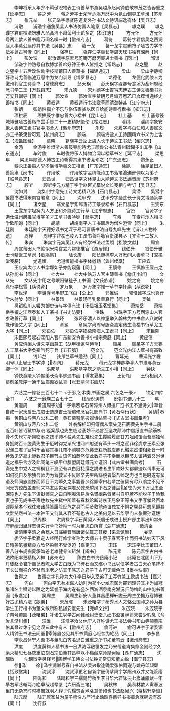 <!-- { "loadSidebar": true } -->
　　李坤将乐人年少不羁傲睨物表工诗善草书游吴越燕赵间钟伯敬林茂之皆器重之【延平志】
　　蒋之芳
　　蒋之芳字士荣号适庵万厯中为昆山训导工草隶【苏州志】
　　张元举
　　张元举字懋贤陈道复外孙书法文待诏端逸有体【吴县志】
　　浦融
　　浦融字通詹吴县人书法仿晋人笔意【吴县志】
　　璩之璞
　　璩之璞字君瑕楷法妍雅人品髙洁不趋荣利士论多之【松江志】
　　方元怀
　　方元怀号两江歙人善书隆万间名噪一时【徽州府志】
　　葛符
　　葛符字君信吴之西洞庭人事莫公远传其书法【吴县】志
　　葛一龙
　　葛一龙字震甫符子嗜古力学书法亦遒古可传【同上】
　　强存仁
　　强存仁字善长学周天球书独有深解【同上】
　　彭汝谐
　　彭汝谐字原素号蔚庵万厯丙辰进士善书【同上】
　　邹谦
　　邹谦字仲防号自牧博学善吟好钟王书人皆推之【常熟志】
　　赵之璧
　　赵之璧字十五后改名珣字枝斯莆田人善草书【福建通志】
　　梁山
　　梁山字静卿好称诗尤善临池万厯中为龙门训导【博罗县志】
　　龙德化
　　龙德化武陵人为徽州判官工诗善书【常德府志】
　　彭天祦
　　彭天祦字禔卿号念溪为髙州府经厯书学二王【万载县志】
　　宋九德
　　宋九德字士吉笃志博古工诗文善楷书为万安县训导【同上】
　　郭汝宣
　　郭汝宣字赞眀号月塘万厯乙巳嵗荐博通经史善楷书【同上】
　　黄叔遁
　　黄叔遁行书法章草而清劲特甚【江宁府志】
　　张朗
　　张朗性孤介不乐与俗伍家贫以医自给能诗善行楷书【松江志】
　　项拱辰
　　项拱辰字惟忠善大小楷书【昆山志】
　　杜士基
　　杜士基号筏城博雅嗜古善楷书尝手钞二十一史精好絶伦【松江志】
　　潘纬
　　潘纬字象安歙人善诗工隶书官中书舍人【徽州府志】
　　朱履
　　朱履字与白仁和人善属文亦工书篆隶皆可观【杭州府志】
　　顾端
　　顾端海盐人工诗画精六书义为上舍生【海盐图经】
　　葛晓
　　葛晓字云岳上虞人长于诗文工书法【绍兴志】
　　金汤
　　金汤字维垣浙人善鼓琴能诗尤工顔鲁公书法青州碑碣多出其手【山东通志】
　　车时俊
　　车时俊将乐人博物洽闻以楷草书名【延平志】
　　梁思年
　　梁思年顺德人博古工诗翰得其隶书者竞珍之【广东通志】
　　黎永正
　　黎永正番禺人举孝廉博学善文工楷隶【广东通志】
　　徐昆
　　徐昆莆田人善篆隶【闽书】
　　许用敬
　　许用敬字孟舆能诗工书落笔遒逸邢侗以为弟子【临邑县志】
　　归昌世
　　归昌世字文休昆山人能诗文书法逼晋唐【苏州府志】
　　顾听
　　顾听字元方精于字学赵宧光纂说文长笺相与考订【吴县志】
　　沈如封
　　沈如封字慰先工诗文尤精八法【石门县志】
　　吴潜
　　吴潜字餐霞书法得米南宫笔意【同上】
　　沈甲秀
　　沈甲秀字凝芝长于诗文博通篆学【同上】
　　诸文星
　　诸文星字紫邻善诗工篆隶楷书【石门县志】
　　王雯东
　　王雯东字坦窝为人方正和介能诗工行草【江宁府志】
　　官贤
　　官贤字子选仕温州府推官博学多才工草书善吟咏【延平志】
　　车素
　　车素将乐人楷书学欧阳询【同上】
　　胡靖
　　胡靖南平人工书画后为僧名澄雪【同上】
　　朱廷刚
　　朱廷刚字天德好读书尤深于易习晋唐书法自号九峰先生【浦江人物补遗】
　　周梓
　　周梓字啓孝巴陵人工法书善吟咏官贵溪县丞【罗治十二故人传】
　　朱宾
　　朱宾字元宾吴江人有经学书法赵孟頫【松陵文献】
　　周宣
　　周宣莆田人书絶似米南宫尝为常德推官【游居録】
　　钱伯升
　　钱伯升雅士也精医工草隶【歇庵集】
　　陆长庚
　　陆长庚檇李人万厯间人善草书【翠橘堂笺臆】
　　尤道恒
　　尤道恒能楷书字体遒劲【弇州续稾】
　　王应宾
　　王应宾太仓人书学娜如子亦能窥藩【同上】
　　王慎修
　　王慎修王履吉之从孙能书【同上】
　　杜大中
　　杜大中姑苏人官主簿善书【詹氏小辨】
　　文从先
　　文从先字用之号岷阳肇祉子工书画【文氏族谱】
　　姚之裔
　　姚之裔真行学松雪【续说郛】
　　罗万象
　　罗万象字惟一草书学怀素【续说郛】
　　李世泽
　　李世泽号半野工飞白【仝上】
　　郭惟诚
　　郭惟诚字成也真行学朱射陂【同上】
　　林景旸
　　林景旸号乳泉善真行【同上】
　　吴钺
　　吴钺临川人尝为御史诗与字俱有法【汤显柤玉茗堂集】
　　萧端岳
　　萧端岳字镇之江西泰和人工篆书【书史防要】
　　洪珠
　　洪珠字玉方号西淙山人官参政善行草【同上】
　　张环
　　张环乐清人以神童举入翰林为中书舍人八嵗时能作径丈大字【同上】
　　章冕
　　章冕字尚周号服斋嘉定诸生善楷书行草尤工大字【同上】
　　邓良佐
　　邓良佐字损斋南海人工隶书【同上】
　　宋臣熙
　　宋臣熙号起岩溧阳人官广东新安令善书小楷宗黄庭【同上】
　　黄应僖
　　黄应僖闽人诗文字画兼工【胡甲桂逺斋诗草】
　　顾杲
　　顾杲字子方无锡人工草书大字负豪气死于兵【五石瓠】
　　范文光
　　范文光内江人草书有高致【同上】
　　钱邦芑
　　钱邦芑草书遒劲【同上】
　　曹延光
　　曹延光字瞻明号□止居士书学钟【瑚网】
　　蒋元龙
　　蒋元龙字神卿华亭人书法与莫云卿一体【同上】
　　洪邦基
　　洪邦基字庆之能文工小楷【同上】
　　钟快
　　钟快竟陵人钟惺弟长斋事佛通书画【谭友夏集】
　　王衍相
　　王衍相闽人摹刻圣教序一通于岳庙颇欲乱真【张丑清河书画舫】



　　六艺之一録卷三百七十二
<子部,艺术类,书画之属,六艺之一录>
　　钦定四库全书
　　六艺之一録卷三百七十三　　钱唐倪涛撰
　　厯朝书谱六十三
　　明
　　黄道周
　　黄道周字幼一字螭若号石斋漳州人博搜广览书无不通诗文草皆自成一家天启壬戌进士选庶吉士授编修厯官礼部尚书【黄石斋行状】
　　黄幼奏掲　黄铜山与蒋八公札二卷　黄石斋簮笔披襟诗帖草书【式古堂书画彚考】
　　黄铜山与蒋八公札二卷
　　外翁解相印归鑨偶从案头见石斋黄先生手书二册近百叶皆诏狱中与翁返案牍也先生临池髙妙不必言至造次颠沛中信纸直书顔筋栁骨不失尺寸斯岂临池之技乎抑不独黄先生难也先生撄鳞履虎甘刀俎如饴而吾翁独倾身拥防百计脱黄先生于厄时钩党渐兴钳网四射遂有草头一将之谣非徐虞求王素公张鲵渊三君子宻鸠千金寝其事几罹不测噫亦危矣史籍所载虞卿孔融辈然诺相死皆一时矜激无济毫末眎数君子臣节友谊何如哉然使此数君子不幸而以臣节友谊特着又岂世道之福乎言念及此阁笔三叹甲申腊朢周廷鑨元立谨识【式古堂书画彚考】
　　石斋先生中党人之祸祸且不测至有以白冠牦缨之説进者生平款好大都屏迹以谓事无可如何徒自及尔独吾师力为营救义不反顾卒先生所繇脱者繄吾师之力也当是时遂有蜚语及师同志震悚而师目不为瞬久之事罢吾乡徐冢宰曰若辈之伎俩有尽八翁之不见不闻无穷谅哉盖吾师义笃友朋实爱深君父诚恐望风下石之徒尘圣徳为天下万世虑至深逺也方先生下诏狱师告之曰自明夷演易后名贤幽系皆著书自见若不能脱子于险我责也子无成书子责也故先生狱中所着有春秋论断诗序正易象正等书又手写孝经百本颂飏圣孝今观往来诸牍皆履险经危之具而两贤敦勉道谊独立不惧之槩具可想见即其文辞斐然书法一本钟王又何其从容不茍也古人之美何足以云华亭门人张夀孙谨跋【同上】
　　洪周禄
　　洪周禄字半石黄冈人天启壬戌进士授户部主事出知常州府解绶归里肆志诗文行草书妙絶一时为董思白所赏【湖广通志】
　　诸清臣
　　诸清臣字清之会稽人日临魏晋隋唐诸帖辄忘其疲【来禽馆集】
　　娄坚
　　娄坚字子柔嘉定人经明行修学者称为大师五十贡于春官不仕而归书法妙天下风日晴美笔墨精良方欣然染翰不受促迫【嘉定志】
　　宋珏
　　宋珏字比玉莆田人善八分书规橅夏承碑苍老雄健骨法斩然【闽书】
　　陈元素
　　陈元素字古白书法欧阳率更精楷入神【苏州志】
　　陈古白书海岳庵小记
　　此庵在北固山下乃丹徒赵令君所自记者陈太学古白既为书碑石而又缩小书此以便学者古白天心笔阵不下长公而狷介不茍有米老之防其于笃志之君子千古可无愧色已【墨林快事】
　　鲁得之
　　鲁得之字孔孙为太仆李日华入室弟子工写竹兼工欧虞书法【嘉兴志】
　　何白
　　何白字无咎永嘉人幼时为郡小史龙君御为郡司理异其才为加冠集诸名士赋诗以醮之为延誉于海内遂有盛名西游酒泉南穷湘沅归隐梅屿山中能书善画【永嘉定】
　　吴周生
　　吴周生新安人董其昌墨禅轩説云周生坐拥万卷博雅好古尤精八法【歙乗】
　　朱茂曙
　　朱茂曙字子蘅秀水人文恪公国祚之孙为县学生工行楷书为董文敏所称私諡安度先生【尧峰文抄】
　　朱茂晥
　　朱茂晥字子芾号芾园【茂曙弟】补诸生以学古闻雠经纠史蚕头细书盈箧满笥未尝少暇息【俞汝言渐川集】
　　汪淮
　　汪淮字汝乂休宁人好称诗尤工书法尝书阳山寺额董宗伯其昌过休宁见之叹曰此中有人【徽州府志】
　　俞可进
　　俞可进字于渐婺源人精钟王书法云间董宰陈眉公见其所书黄庭心经惊为絶品【同上】
　　李永昌
　　李永昌休宁人善书与董思白齐名思白雅重之所书如董笔云【徽州府志】
　　洪度
　　洪度黄梅人精书法一日洪涛浮敝箧发之乃宋僧道肯集篆金刚经字久磨灭精思七昼夜重临刻石宗伯董其昌释以小楷藏京师摩诃庵【湖广通志】
　　沈瑞徴
　　沈瑞徴字灵绎号圃博学工诗文书法钟元常见知董文敏【海宁县志】
　　徐泽
　　徐泽字润卿号春门书法从吴兴取途晩爱张伯雨遂与姚丹邱颉顽【恬致堂集】
　　沈叔淳
　　沈叔淳更名自新字曼倩擘窠字学眉州双井又能篆籀【同上】
　　陆鸣和
　　陆鸣和字三孺隐竹桥里李日华六君咏云七嵗诵骚赋十年摹右军艺翰两竒絶卓哉超辈羣【六研斋三笔】
　　吴秋林
　　吴秋林歙人寓春波里门无杂宾时时襆被就羽人释子假榻焚香煮茗意萧如也书法赵吴兴【紫桃轩杂缀】
　　陆元厚
　　陆元厚家贫为童子师性方严行止踽踽喜蓄异书书摹急就婉逸有态【同上】
　　沈行叔

